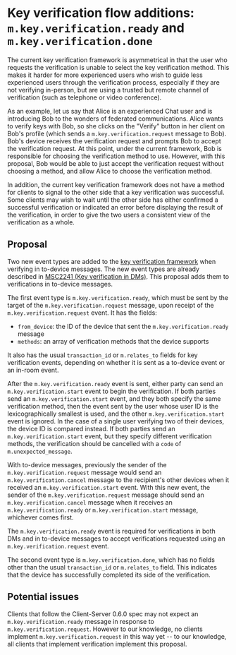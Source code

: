 # Key verification flow additions: `m.key.verification.ready` and `m.key.verification.done`

The current key verification framework is asymmetrical in that the user who
requests the verification is unable to select the key verification method.
This makes it harder for more experienced users who wish to guide less
experienced users through the verification process, especially if they are not
verifying in-person, but are using a trusted but remote channel of verification
(such as telephone or video conference).

As an example, let us say that Alice is an experienced Chat user and is
introducing Bob to the wonders of federated communications.  Alice wants to
verify keys with Bob, so she clicks on the "Verify" button in her client on
Bob's profile (which sends a `m.key.verification.request` message to Bob).
Bob's device receives the verification request and prompts Bob to accept the
verification request.  At this point, under the current framework, Bob is
responsible for choosing the verification method to use.  However, with this
proposal, Bob would be able to just accept the verification request without
choosing a method, and allow Alice to choose the verification method.

In addition, the current key verification framework does not have a method for
clients to signal to the other side that a key verification was successful.
Some clients may wish to wait until the other side has either confirmed a
successful verification or indicated an error before displaying the result of
the verification, in order to give the two users a consistent view of the
verification as a whole.

## Proposal

Two new event types are added to the [key verification
framework](https://chat.api-spec.dingshunyu.top/client_server/r0.6.1#key-verification-framework)
when verifying in to-device messages.  The new event
types are already described in [MSC2241 (Key verification in
DMs)](https://github.com/matrix-org/matrix-doc/pull/2241).  This proposal adds
them to verifications in to-device messages.

The first event type is `m.key.verification.ready`, which must be sent by the
target of the `m.key.verification.request` message, upon receipt of the
`m.key.verification.request` event.  It has the fields:

- `from_device`: the ID of the device that sent the `m.key.verification.ready`
  message
- `methods`: an array of verification methods that the device supports

It also has the usual `transaction_id` or `m.relates_to` fields for key
verification events, depending on whether it is sent as a to-device event
or an in-room event.

After the `m.key.verification.ready` event is sent, either party can send an
`m.key.verification.start` event to begin the verification.  If both parties
send an `m.key.verification.start` event, and they both specify the same
verification method, then the event sent by the user whose user ID is the
lexicographically smallest is used, and the other `m.key.verification.start` event is ignored.
In the case of a single user verifying two of their devices, the device ID is
compared instead.  If both parties send an `m.key.verification.start` event,
but they specify different verification methods, the verification should be
cancelled with a `code` of `m.unexpected_message`.

With to-device messages, previously the sender of the
`m.key.verification.request` message would send an `m.key.verification.cancel`
message to the recipient's other devices when it received an
`m.key.verification.start` event. With this new event, the sender of the
`m.key.verification.request` message should send an `m.key.verification.cancel`
message when it receives an `m.key.verification.ready` or
`m.key.verification.start` message, whichever comes first.

The `m.key.verification.ready` event is required for verifications in both DMs
and in to-device messages to accept verifications requested using an
`m.key.verification.request` event.

The second event type is `m.key.verification.done`, which has no fields other
than the usual `transaction_id` or `m.relates_to` field.  This indicates that
the device has successfully completed its side of the verification.

## Potential issues

Clients that follow the Client-Server 0.6.0 spec may not expect an
`m.key.verification.ready` message in response to `m.key.verification.request`.
However to our knowledge, no clients implement `m.key.verification.request` in
this way yet -- to our knowledge, all clients that implement verification
implement this proposal.
